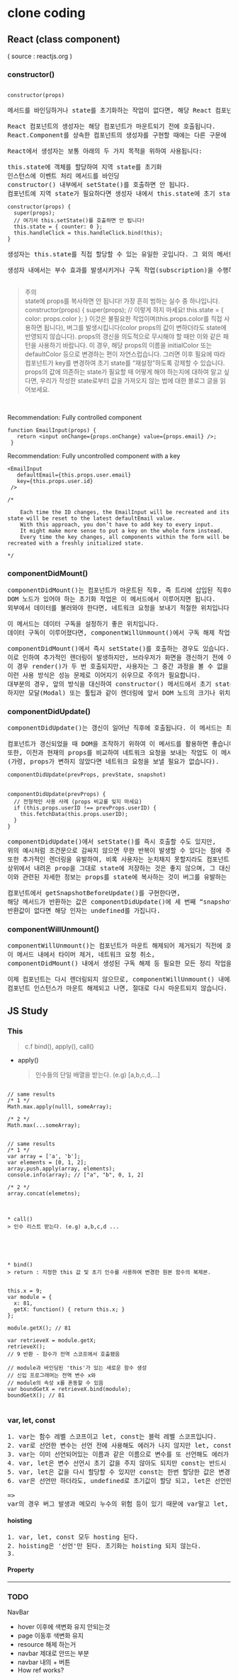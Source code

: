 # clone coding
## React (class component)

( source : reactjs.org )
### constructor()
<pre>
<code>
constructor(props)
</code>
메서드를 바인딩하거나 state를 초기화하는 작업이 없다면, 해당 React 컴포넌트에는 생성자를 구현하지 않아도 됩니다.

React 컴포넌트의 생성자는 해당 컴포넌트가 마운트되기 전에 호출됩니다. 
React.Component를 상속한 컴포넌트의 생성자를 구현할 때에는 다른 구문에 앞서 super(props)를 호출해야 합니다. 그렇지 않으면 this.props가 생성자 내에서 정의되지 않아 버그로 이어질 수 있습니다.

React에서 생성자는 보통 아래의 두 가지 목적을 위하여 사용됩니다:

this.state에 객체를 할당하여 지역 state를 초기화
인스턴스에 이벤트 처리 메서드를 바인딩
constructor() 내부에서 setState()를 호출하면 안 됩니다.
컴포넌트에 지역 state가 필요하다면 생성자 내에서 this.state에 초기 state 값을 할당하면 됩니다.
<code>
constructor(props) {
  super(props);
  // 여기서 this.setState()를 호출하면 안 됩니다!
  this.state = { counter: 0 };
  this.handleClick = this.handleClick.bind(this);
}
</code>
생성자는 this.state를 직접 할당할 수 있는 유일한 곳입니다. 그 외의 메서드에서는 this.setState()를 사용해야 합니다.

생성자 내에서는 부수 효과를 발생시키거나 구독 작업(subscription)을 수행하면 안 됩니다. 해당 경우에는 componentDidMount()를 대신 사용하세요.

</pre>
>  주의<br>
 state에 props를 복사하면 안 됩니다! 가장 흔히 범하는 실수 중 하나입니다.
 constructor(props) {
  super(props);
  // 이렇게 하지 마세요!
  this.state = { color: props.color };
 }
 이것은 불필요한 작업이며(this.props.color를 직접 사용하면 됩니다), 버그를 발생시킵니다(color props의 값이 변하더라도 state에 반영되지 않습니다).
 props의 갱신을 의도적으로 무시해야 할 때만 이와 같은 패턴을 사용하기 바랍니다.
 이 경우, 해당 props의 이름을 initialColor 또는 defaultColor 등으로 변경하는 편이 자연스럽습니다. 그러면 이후 필요에 따라 컴포넌트가 key를 변경하여 초기 state를 “재설정”하도록 강제할 수 있습니다.
 props의 값에 의존하는 state가 필요할 때 어떻게 해야 하는지에 대하여 알고 싶다면, 우리가 작성한 state로부터 값을 가져오지 않는 법에 대한 블로그 글을 읽어보세요.
<br>

Recommendation: Fully controlled component
```
function EmailInput(props) {
   return <input onChange={props.onChange} value={props.email} />;
 }
```
Recommendation: Fully uncontrolled component with a key

```
<EmailInput
   defaultEmail={this.props.user.email}
   key={this.props.user.id}
 />

/*

    Each time the ID changes, the EmailInput will be recreated and its state will be reset to the latest defaultEmail value.
    With this approach, you don’t have to add key to every input.
    It might make more sense to put a key on the whole form instead.
    Every time the key changes, all components within the form will be recreated with a freshly initialized state.

*/
```

### componentDidMount()
<pre>
componentDidMount()는 컴포넌트가 마운트된 직후, 즉 트리에 삽입된 직후에 호출됩니다.
DOM 노드가 있어야 하는 초기화 작업은 이 메서드에서 이루어지면 됩니다.
외부에서 데이터를 불러와야 한다면, 네트워크 요청을 보내기 적절한 위치입니다.

이 메서드는 데이터 구독을 설정하기 좋은 위치입니다.
데이터 구독이 이루어졌다면, componentWillUnmount()에서 구독 해제 작업을 반드시 수행하기 바랍니다.

componentDidMount()에서 즉시 setState()를 호출하는 경우도 있습니다.
이로 인하여 추가적인 렌더링이 발생하지만, 브라우저가 화면을 갱신하기 전에 이루어질 것입니다.
이 경우 render()가 두 번 호출되지만, 사용자는 그 중간 과정을 볼 수 없을 것입니다.
이런 사용 방식은 성능 문제로 이어지기 쉬우므로 주의가 필요합니다.
대부분의 경우, 앞의 방식을 대신하여 constructor() 메서드에서 초기 state를 할당할 수 있습니다.
하지만 모달(Modal) 또는 툴팁과 같이 렌더링에 앞서 DOM 노드의 크기나 위치를 먼저 측정해야 하는 경우 이러한 방식이 필요할 수 있습니다.
</pre>

### componentDidUpdate()
<pre>
componentDidUpdate()는 갱신이 일어난 직후에 호출됩니다. 이 메서드는 최초 렌더링에서는 호출되지 않습니다.

컴포넌트가 갱신되었을 때 DOM을 조작하기 위하여 이 메서드를 활용하면 좋습니다.
또한, 이전과 현재의 props를 비교하여 네트워크 요청을 보내는 작업도 이 메서드에서 이루어지면 됩니다
(가령, props가 변하지 않았다면 네트워크 요청을 보낼 필요가 없습니다).
<code>
componentDidUpdate(prevProps, prevState, snapshot)
</code>
<code>
componentDidUpdate(prevProps) {
  // 전형적인 사용 사례 (props 비교를 잊지 마세요)
  if (this.props.userID !== prevProps.userID) {
    this.fetchData(this.props.userID);
  }
}
</code>
componentDidUpdate()에서 setState()를 즉시 호출할 수도 있지만,
위의 예시처럼 조건문으로 감싸지 않으면 무한 반복이 발생할 수 있다는 점에 주의하세요.
또한 추가적인 렌더링을 유발하여, 비록 사용자는 눈치채지 못할지라도 컴포넌트 성능에 영향을 미칠 수 있습니다. 
상위에서 내려온 prop을 그대로 state에 저장하는 것은 좋지 않으며, 그 대신 prop을 직접 사용하는 것이 좋습니다.
이와 관련된 자세한 정보는 props를 state에 복사하는 것이 버그를 유발하는 이유에서 확인할 수 있습니다.

컴포넌트에서 getSnapshotBeforeUpdate()를 구현한다면,
해당 메서드가 반환하는 값은 componentDidUpdate()에 세 번째 “snapshot” 인자로 넘겨집니다.
반환값이 없다면 해당 인자는 undefined를 가집니다.
</pre>

### componentWillUnmount()
<pre>
componentWillUnmount()는 컴포넌트가 마운트 해제되어 제거되기 직전에 호출됩니다.
이 메서드 내에서 타이머 제거, 네트워크 요청 취소,
componentDidMount() 내에서 생성된 구독 해제 등 필요한 모든 정리 작업을 수행하세요.

이제 컴포넌트는 다시 렌더링되지 않으므로, componentWillUnmount() 내에서 setState()를 호출하면 안 됩니다.
컴포넌트 인스턴스가 마운트 해제되고 나면, 절대로 다시 마운트되지 않습니다.
</pre>

## JS Study

### This

> c.f bind(), apply(), call()

- apply()
  > 인수들의 단일 배열을 받는다. (e.g) [a,b,c,d,...]

<pre>
<code>
// same results
/* 1 */
Math.max.apply(nulll, someArray);

/* 2 */
Math.max(...someArray);


// same results
/* 1 */
var array = ['a', 'b'];
var elements = [0, 1, 2];
array.push.apply(array, elements);
console.info(array); // ["a", "b", 0, 1, 2]

/* 2 */
array.concat(elemetns);

</code>
</pre>

    * call()
    > 인수 리스트 받는다. (e.g) a,b,c,d ...

<pre>
<code>

</code>
</pre>

    * bind()
    > return : 지정한 this 값 및 초기 인수를 사용하여 변경한 원본 함수의 복제본.

<pre>
<code>
this.x = 9;
var module = {
  x: 81,
  getX: function() { return this.x; }
};

module.getX(); // 81

var retrieveX = module.getX;
retrieveX();
// 9 반환 - 함수가 전역 스코프에서 호출됐음

// module과 바인딩된 'this'가 있는 새로운 함수 생성
// 신입 프로그래머는 전역 변수 x와
// module의 속성 x를 혼동할 수 있음
var boundGetX = retrieveX.bind(module);
boundGetX(); // 81
</code>
</pre>

### var, let, const

<pre>
1. var는 함수 레벨 스코프이고 let, const는 블럭 레벨 스코프입니다.
2. var로 선언한 변수는 선언 전에 사용해도 에러가 나지 않지만 let, const는 에러가 발생합니다.
3. var는 이미 선언되어있는 이름과 같은 이름으로 변수를 또 선언해도 에러가 나지 않지만 let, const는 이미 존재하는 변수와 같은 이름의 변수를 또 선언하면 에러가 납니다.
4. var, let은 변수 선언시 초기 값을 주지 않아도 되지만 const는 반드시 초기값을 할당해야 합니다.
5. var, let은 값을 다시 할당할 수 있지만 const는 한번 할당한 값은 변경할 수 없습니다(단, 객체 안에 프로퍼티가 변경되는 것까지 막지는 못합니다).
6. var은 선언만 하더라도, undefined로 초기값이 할당 되고, let은 선언만 하면 (메모리에) 초기값은 할당되지 않는다. const는 선언과 동시에 반드시 초기화를 해야한다.

=>
var의 경우 버그 발생과 메모리 누수의 위험 등이 있기 때문에 var말고 let, const를 사용하시는 것이 좋다.
</pre>

#### hoisting

<pre>
1. var, let, const 모두 hosting 된다.
2. hoisting은 '선언'만 된다. 초기화는 hoisting 되지 않는다.
3. 
</pre>

#### Property
---------

### TODO
NavBar
* hover 이후에 색변화 유지 안되는것
* page 이동후 색변화 유지
* resource 해제 하는거
* navbar 제대로 안뜨는 부분
* navbar 내의 + 버튼
* How ref works?